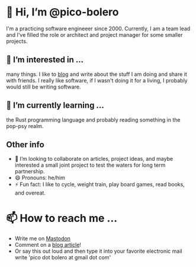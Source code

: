 # 👋 Hi, I’m @pico-bolero
I'm a practicing software engineeer since 2000. Currently, I am a team lead and 
I've filled the role or architect and project manager for some smaller projects.

## 👀 I’m interested in ...
many things. I like to [blog](https://pico-bolero.medium.com/) and write about the stuff I am doing and share it with friends. 
I really like software, if I wasn't doing it for a living, I probably would still be writing software.

## 🌱 I’m currently learning ...
the Rust programming language and probably reading something in the pop-psy realm.

## Other info
- 💞️ I’m looking to collaborate on articles, project ideas, and maybe interested a small joint project to test the waters for long term partnership.
- 😄 Pronouns: he/him
- ⚡ Fun fact: I like to cycle, weight train, play board games, read books, and overeat.

# 📫 How to reach me ...
* Write me on [Mastodon](https://sunny.garden/@pico_bolero)
* Comment on a [blog article](https://pico-bolero.medium.com/)!
* Or say this out loud and then type it into your favorite electronic mail write 'pico dot bolero at gmail dot com'


<!---
pico-bolero/pico-bolero is a ✨ special ✨ repository because its `README.md` (this file) appears on your GitHub profile.
You can click the Preview link to take a look at your changes.
--->
